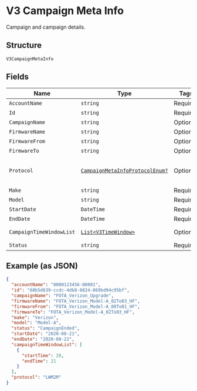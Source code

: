 
# V3 Campaign Meta Info

Campaign and campaign details.

## Structure

`V3CampaignMetaInfo`

## Fields

| Name | Type | Tags | Description |
|  --- | --- | --- | --- |
| `AccountName` | `string` | Required | Account identifier. |
| `Id` | `string` | Required | Campaign identifier. |
| `CampaignName` | `string` | Optional | Campaign name. |
| `FirmwareName` | `string` | Optional | Firmware name. |
| `FirmwareFrom` | `string` | Optional | Old firmware version. |
| `FirmwareTo` | `string` | Optional | New software version. |
| `Protocol` | [`CampaignMetaInfoProtocolEnum?`](../../doc/models/campaign-meta-info-protocol-enum.md) | Optional | Firmware protocol. Valid values include: LWM2M, OMD-DM.<br>**Default**: `CampaignMetaInfoProtocolEnum.LWM2M` |
| `Make` | `string` | Required | Device make. |
| `Model` | `string` | Required | Device model. |
| `StartDate` | `DateTime` | Required | Campaign start date. |
| `EndDate` | `DateTime` | Required | Campaign end date. |
| `CampaignTimeWindowList` | [`List<V3TimeWindow>`](../../doc/models/v3-time-window.md) | Optional | List of allowed campaign time windows. |
| `Status` | `string` | Required | Firmware upgrade status. |

## Example (as JSON)

```json
{
  "accountName": "0000123456-00001",
  "id": "60b5d639-ccdc-4db8-8824-069bd94c95bf",
  "campaignName": "FOTA_Verizon_Upgrade",
  "firmwareName": "FOTA_Verizon_Model-A_02To03_HF",
  "firmwareFrom": "FOTA_Verizon_Model-A_00To01_HF",
  "firmwareTo": "FOTA_Verizon_Model-A_02To03_HF",
  "make": "Verizon",
  "model": "Model-A",
  "status": "CampaignEnded",
  "startDate": "2020-08-21",
  "endDate": "2020-08-22",
  "campaignTimeWindowList": [
    {
      "startTime": 20,
      "endTime": 21
    }
  ],
  "protocol": "LWM2M"
}
```

